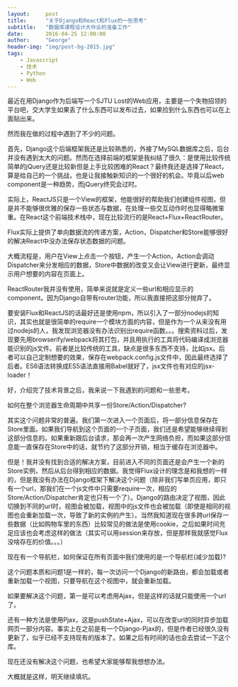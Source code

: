 ```yaml
---
layout:     post
title:      "关于Django和React和Flux的一些思考"
subtitle:   "数据库课程设计大作业的准备工作"
date:       2016-04-25 12:00:00
author:     "George"
header-img: "img/post-bg-2015.jpg"
tags:
    - Javascript
    - 技术
    - Python
    - Web
---
```


最近在用Django作为后端写一个SJTU Lost的Web应用，主要是一个失物招领的平台吧，交大学生如果丢了什么东西可以发布过去，如果捡到什么东西也可以在上面贴出来。

然而我在做的过程中遇到了不少的问题。

首先，Django这个后端框架我还是比较熟悉的，外接了MySQL数据库之后，后台并没有遇到太大的问题。然而在选择前端的框架是我纠结了很久：是使用比较传统简单的jQuery还是比较新但是上手比较困难的React？最终我还是选择了React，算是给自己的一个挑战，也是让我接触新知识的一个很好的机会。毕竟以后web component是一种趋势，而jQuery终究会过时。

实际上，ReactJS只是一个View的框架，他能很好的帮助我们创建组件视图，但是并不能够很优雅的保存一些状态与数据，在处理一些交互动作时也显得略微笨重。在React这个前端技术栈中，现在比较流行的是React+Flux+ReactRouter。

Flux实际上提供了单向数据流的传递方案，Action，Dispatcher和Store能够很好的解决React中没办法保存状态数据的问题。

大概流程是，用户在View上点击一个按钮，产生一个Action，Action会调动Dispatcher来分发相应的数据，Store中数据的改变又会让View进行更新，最终显示用户想要的内容在页面上。

ReactRouter我并没有使用，简单来说就是定义一些url和相应显示的component。因为Django自带有router功能，所以我直接把这部分抛弃了。

要安装Flux和ReactJS的话最好还是使用npm，所以引入了一部分nodejs的知识，其实也就是很简单的require一个模块方面的内容，但是作为一个从来没有用过nodejs的人，我发现浏览器没有办法识别出require函数。。。搜索资料过后，发现要先用browserify/webpack将其打包，并且用执行的工具将代码编译成浏览器能识别的js文件。前者是比较传统的工具，缺点是很多东西不支持，比如jsx。后者可以自己定制想要的效果，保存在webpack.config.js文件中，因此最终选择了后者。ES6语法转换成ES5语法直接用Babel就好了，jsx文件也有对应的jsx-loader！

好，介绍完了技术背景之后，我来说一下我遇到的问题和一些思考。

如何在整个浏览器生命周期中共享一份Store/Action/Dispatcher?

其实这个问题非常的普遍。我们第一次进入一个页面后，将一部分信息保存在Store里面。如果我们导航到这个页面的一个子页面，我们还是希望能够继续得到这部分信息的。如果重新跟后台请求，那会再一次产生网络负担，而如果这部分信息能一直保存在Store中的话，就节约了这部分开销，相当于缓存在浏览器中。

但是！我并没有找到合适的解决方案，目前进入不同的页面还是会产生一个新的Store实例，然后从后台得到相应的数据。我觉得Flux设计的理念是和我想的一样的，但是我没有办法在Django框架下解决这个问题（除非我们写单页应用，即只有一个url，那我们在一个js文件中只需要require一次，相应的Store/Action/Dispatcher肯定也只有一个了）。Django的路由决定了视图，因此切换到不同的url时，视图会被加载，视图中的js文件也会被加载（即使是相同的视图也会重新加载一次，导致了新的实例的产生）。当然我知道现在很多跨url保存一些数据（比如购物车里的东西）比较常见的做法是使用cookie，之后如果时间充足应该也会考虑这样的做法（其实可以用session来存放，但是那样我就感觉Flux没啥存在的价值。。。）

现在有一个导航栏，如何保证在所有页面中我们使用的是一个导航栏(减少加载)?

这个问题本质和问题1是一样的，每一次访问一个Django的新路由，都会加载或者重新加载一个视图，只要导航在这个视图中，就会重新加载。

如果要解决这个问题，第一是可以考虑用Ajax，但是这样的话就只能使用一个url了。

还有一种方法是使用Pjax，这是pushState+Ajax，可以在改变url的同时异步加载网页一部分内容。事实上在之前是有一个Django-Pjax的，但是作者已经很久没有更新了，似乎已经不支持现有的版本了。如果之后有时间的话也会去尝试一下这个库。

现在还没有解决这个问题，也希望大家能够帮我想想办法。

大概就是这样，明天继续填坑。
